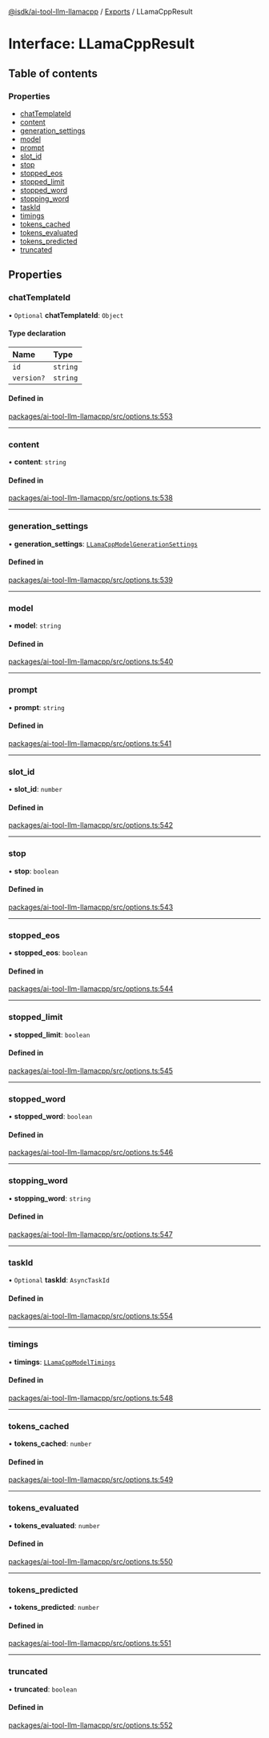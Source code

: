 [@isdk/ai-tool-llm-llamacpp](../README.md) / [Exports](../modules.md) / LLamaCppResult

# Interface: LLamaCppResult

## Table of contents

### Properties

- [chatTemplateId](LLamaCppResult.md#chattemplateid)
- [content](LLamaCppResult.md#content)
- [generation\_settings](LLamaCppResult.md#generation_settings)
- [model](LLamaCppResult.md#model)
- [prompt](LLamaCppResult.md#prompt)
- [slot\_id](LLamaCppResult.md#slot_id)
- [stop](LLamaCppResult.md#stop)
- [stopped\_eos](LLamaCppResult.md#stopped_eos)
- [stopped\_limit](LLamaCppResult.md#stopped_limit)
- [stopped\_word](LLamaCppResult.md#stopped_word)
- [stopping\_word](LLamaCppResult.md#stopping_word)
- [taskId](LLamaCppResult.md#taskid)
- [timings](LLamaCppResult.md#timings)
- [tokens\_cached](LLamaCppResult.md#tokens_cached)
- [tokens\_evaluated](LLamaCppResult.md#tokens_evaluated)
- [tokens\_predicted](LLamaCppResult.md#tokens_predicted)
- [truncated](LLamaCppResult.md#truncated)

## Properties

### chatTemplateId

• `Optional` **chatTemplateId**: `Object`

#### Type declaration

| Name | Type |
| :------ | :------ |
| `id` | `string` |
| `version?` | `string` |

#### Defined in

[packages/ai-tool-llm-llamacpp/src/options.ts:553](https://github.com/isdk/ai-tool-llm-llamacpp.js/blob/f98652bc726258c43e820ee0ee0870e0c0aa57df/src/options.ts#L553)

___

### content

• **content**: `string`

#### Defined in

[packages/ai-tool-llm-llamacpp/src/options.ts:538](https://github.com/isdk/ai-tool-llm-llamacpp.js/blob/f98652bc726258c43e820ee0ee0870e0c0aa57df/src/options.ts#L538)

___

### generation\_settings

• **generation\_settings**: [`LLamaCppModelGenerationSettings`](LLamaCppModelGenerationSettings.md)

#### Defined in

[packages/ai-tool-llm-llamacpp/src/options.ts:539](https://github.com/isdk/ai-tool-llm-llamacpp.js/blob/f98652bc726258c43e820ee0ee0870e0c0aa57df/src/options.ts#L539)

___

### model

• **model**: `string`

#### Defined in

[packages/ai-tool-llm-llamacpp/src/options.ts:540](https://github.com/isdk/ai-tool-llm-llamacpp.js/blob/f98652bc726258c43e820ee0ee0870e0c0aa57df/src/options.ts#L540)

___

### prompt

• **prompt**: `string`

#### Defined in

[packages/ai-tool-llm-llamacpp/src/options.ts:541](https://github.com/isdk/ai-tool-llm-llamacpp.js/blob/f98652bc726258c43e820ee0ee0870e0c0aa57df/src/options.ts#L541)

___

### slot\_id

• **slot\_id**: `number`

#### Defined in

[packages/ai-tool-llm-llamacpp/src/options.ts:542](https://github.com/isdk/ai-tool-llm-llamacpp.js/blob/f98652bc726258c43e820ee0ee0870e0c0aa57df/src/options.ts#L542)

___

### stop

• **stop**: `boolean`

#### Defined in

[packages/ai-tool-llm-llamacpp/src/options.ts:543](https://github.com/isdk/ai-tool-llm-llamacpp.js/blob/f98652bc726258c43e820ee0ee0870e0c0aa57df/src/options.ts#L543)

___

### stopped\_eos

• **stopped\_eos**: `boolean`

#### Defined in

[packages/ai-tool-llm-llamacpp/src/options.ts:544](https://github.com/isdk/ai-tool-llm-llamacpp.js/blob/f98652bc726258c43e820ee0ee0870e0c0aa57df/src/options.ts#L544)

___

### stopped\_limit

• **stopped\_limit**: `boolean`

#### Defined in

[packages/ai-tool-llm-llamacpp/src/options.ts:545](https://github.com/isdk/ai-tool-llm-llamacpp.js/blob/f98652bc726258c43e820ee0ee0870e0c0aa57df/src/options.ts#L545)

___

### stopped\_word

• **stopped\_word**: `boolean`

#### Defined in

[packages/ai-tool-llm-llamacpp/src/options.ts:546](https://github.com/isdk/ai-tool-llm-llamacpp.js/blob/f98652bc726258c43e820ee0ee0870e0c0aa57df/src/options.ts#L546)

___

### stopping\_word

• **stopping\_word**: `string`

#### Defined in

[packages/ai-tool-llm-llamacpp/src/options.ts:547](https://github.com/isdk/ai-tool-llm-llamacpp.js/blob/f98652bc726258c43e820ee0ee0870e0c0aa57df/src/options.ts#L547)

___

### taskId

• `Optional` **taskId**: `AsyncTaskId`

#### Defined in

[packages/ai-tool-llm-llamacpp/src/options.ts:554](https://github.com/isdk/ai-tool-llm-llamacpp.js/blob/f98652bc726258c43e820ee0ee0870e0c0aa57df/src/options.ts#L554)

___

### timings

• **timings**: [`LLamaCppModelTimings`](LLamaCppModelTimings.md)

#### Defined in

[packages/ai-tool-llm-llamacpp/src/options.ts:548](https://github.com/isdk/ai-tool-llm-llamacpp.js/blob/f98652bc726258c43e820ee0ee0870e0c0aa57df/src/options.ts#L548)

___

### tokens\_cached

• **tokens\_cached**: `number`

#### Defined in

[packages/ai-tool-llm-llamacpp/src/options.ts:549](https://github.com/isdk/ai-tool-llm-llamacpp.js/blob/f98652bc726258c43e820ee0ee0870e0c0aa57df/src/options.ts#L549)

___

### tokens\_evaluated

• **tokens\_evaluated**: `number`

#### Defined in

[packages/ai-tool-llm-llamacpp/src/options.ts:550](https://github.com/isdk/ai-tool-llm-llamacpp.js/blob/f98652bc726258c43e820ee0ee0870e0c0aa57df/src/options.ts#L550)

___

### tokens\_predicted

• **tokens\_predicted**: `number`

#### Defined in

[packages/ai-tool-llm-llamacpp/src/options.ts:551](https://github.com/isdk/ai-tool-llm-llamacpp.js/blob/f98652bc726258c43e820ee0ee0870e0c0aa57df/src/options.ts#L551)

___

### truncated

• **truncated**: `boolean`

#### Defined in

[packages/ai-tool-llm-llamacpp/src/options.ts:552](https://github.com/isdk/ai-tool-llm-llamacpp.js/blob/f98652bc726258c43e820ee0ee0870e0c0aa57df/src/options.ts#L552)
